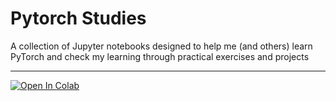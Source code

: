 # Pytorch Studies

A collection of Jupyter notebooks designed to help me (and others) learn PyTorch and check my learning through practical exercises and projects

---

[![Open In Colab](https://colab.research.google.com/assets/colab-badge.svg)](https://colab.research.google.com/github/matheusfvesco/pytorch-studies)

